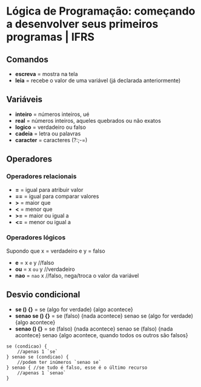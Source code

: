 # Lógica de Programação: começando a desenvolver seus primeiros programas | IFRS
## Comandos
* **escreva** = mostra na tela
* **leia** = recebe o valor de uma variável (já declarada anteriormente)
## Variáveis
* **inteiro** = números inteiros, ué
* **real** = números inteiros, aqueles quebrados ou não exatos
* **logico** = verdadeiro ou falso
* **cadeia** = letra ou palavras
* **caracter** = caracteres (?:;-=)
## Operadores 
### Operadores relacionais
* **=** = igual para atribuir valor
* **==** = igual para comparar valores
* **>** = maior que
* **<** = menor que
* **>=** = maior ou igual a
* **<=** = menor ou igual a 
### Operadores lógicos
Supondo que x = verdadeiro e y = falso
* **e** = x `e` y //falso
* **ou** = x `ou` y //verdadeiro
* **nao** = `nao` x //falso, nega/troca o valor da variável
## Desvio condicional
* **se () {}** = se (algo for verdade) {algo acontece}
* **senao se () {}** = se (falso) {nada acontece} senao se (algo for verdade) {algo acontece}
* **senao () {}** = se (falso) {nada acontece} senao se (falso) {nada acontece} senao {algo acontece, quando todos os outros são falsos}
```
se (condicao) {
    //apenas 1 `se`
} senao se (condicao) { 
    //podem ter inúmeros `senao se`
} senao { //se tudo é falso, esse é o último recurso
    //apenas 1 `senao`
}
```